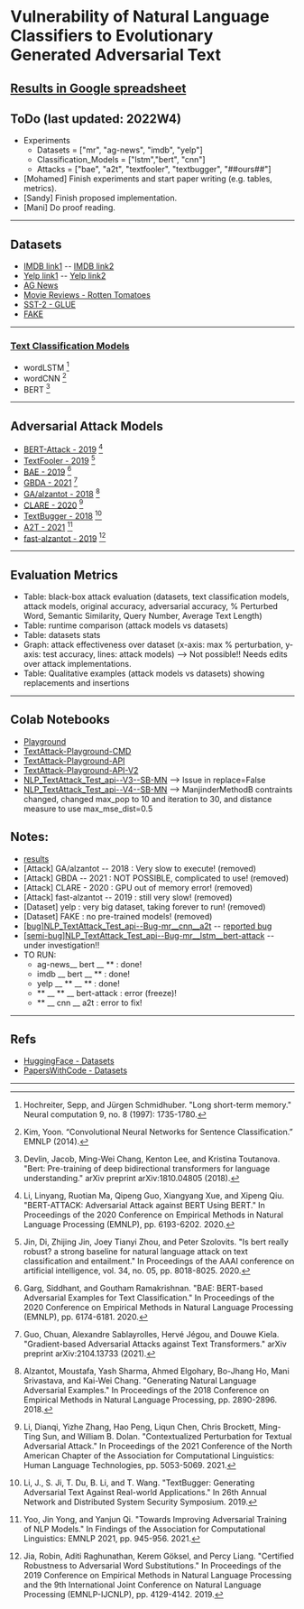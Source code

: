 # Vulnerability of Natural Language Classifiers to Evolutionary Generated Adversarial Text

## [Results in Google spreadsheet](https://docs.google.com/spreadsheets/d/1n1tqPyxtPwdFt8XGoS9Cc_D5nrercAXx1P8PfqgLwzk/edit?usp=sharing)

## ToDo (last updated: 2022W4)
- Experiments
  - Datasets = ["mr", "ag-news", "imdb", "yelp"]
  - Classification_Models = ["lstm","bert", "cnn"]
  - Attacks = ["bae", "a2t", "textfooler", "textbugger", "##ours##"]
- [Mohamed] Finish experiments and start paper writing (e.g. tables, metrics).
- [Sandy] Finish proposed implementation.
- [Mani] Do proof reading.
---
## Datasets
- [IMDB link1](https://datasets.imdbws.com) -- [IMDB link2](http://ai.stanford.edu/~amaas/data/sentiment/)
- [Yelp link1](https://www.yelp.com/dataset) -- [Yelp link2](https://www.kaggle.com/yelp-dataset/yelp-dataset)
- [AG News](http://groups.di.unipi.it/~gulli/AG_corpus_of_news_articles.html)
- [Movie Reviews - Rotten Tomatoes](https://www.cs.cornell.edu/people/pabo/movie-review-data/)
- [SST-2 - GLUE](https://gluebenchmark.com)
- [FAKE](https://www.kaggle.com/c/fake-news/data)
---
### [Text Classification Models](https://textattack.readthedocs.io/en/latest/3recipes/models.html)
- wordLSTM [^1]
- wordCNN [^2]
- BERT [^3]
---
## Adversarial Attack Models 
- [BERT-Attack - 2019](https://github.com/LinyangLee/BERT-Attack) [^4]
- [TextFooler - 2019](https://github.com/jind11/TextFooler) [^5]
- [BAE - 2019](https://github.com/QData/TextAttack) [^6]
- [GBDA - 2021](https://github.com/facebookresearch/text-adversarial-attack) [^7] 
- [GA/alzantot - 2018](https://github.com/QData/TextAttack) [^8]
- [CLARE - 2020](https://github.com/QData/TextAttack) [^9]
- [TextBugger - 2018](https://github.com/QData/TextAttack) [^10]
- [A2T - 2021](https://github.com/QData/TextAttack) [^11]
- [fast-alzantot - 2019](https://github.com/QData/TextAttack) [^12]
---
## Evaluation Metrics
- Table: black-box attack evaluation (datasets, text classification models, attack models, original accuracy, adversarial accuracy, % Perturbed Word, Semantic Similarity, Query Number, Average Text Length)
- Table: runtime comparison (attack models vs datasets)
- Table: datasets stats
- Graph: attack effectiveness over dataset (x-axis: max % perturbation, y-axis: test accuracy, lines: attack models) --> Not possible!! Needs edits over attack implementations.
- Table: Qualitative examples (attack models vs datasets) showing replacements and insertions
---
## Colab Notebooks
- [Playground](https://colab.research.google.com/drive/1Hs_E6F0_h5AYhUj3o5wNI5LeF5Ashk8p?usp=sharing)
- [TextAttack-Playground-CMD](https://colab.research.google.com/drive/1rRdiD5oQy_ohHrIDF4Nsal7Fdom-Q2D-?usp=sharing)
- [TextAttack-Playground-API](https://colab.research.google.com/drive/1uU4xYNGfpvv-H2eirRr9U67GYTkMoBnm?usp=sharing)
- [TextAttack-Playground-API-V2](https://colab.research.google.com/drive/1seoSdC419jxFsJotr3m39AIhjDuV21co?usp=sharing)
- [NLP_TextAttack_Test_api--V3--SB-MN](https://colab.research.google.com/drive/17bstCgQ8TPocFXRVUtHW4NsOD2kyYJO9?usp=sharing) --> Issue in replace=False
- [NLP_TextAttack_Test_api--V4--SB-MN](https://colab.research.google.com/drive/1meFoEkyU_e4MCUIamoK25l942ONHtAXF#scrollTo=obkXVaBm0sVG?usp=sharing) --> ManjinderMethodB contraints changed, changed max_pop to 10 and iteration to 30, and distance measure to use max_mse_dist=0.5


## Notes:
- [results](https://drive.google.com/drive/folders/1jnI7Tqe-zkJEIScX-vYyj-c2bGGpx5FZ?usp=sharing)
- [Attack] GA/alzantot -- 2018 : Very slow to execute! (removed)
- [Attack] GBDA -- 2021 : NOT POSSIBLE, complicated to use! (removed)
- [Attack] CLARE - 2020 : GPU out of memory error! (removed)
- [Attack] fast-alzantot -- 2019 : still very slow! (removed)
- [Dataset] yelp : very big dataset, taking forever to run! (removed)
- [Dataset] FAKE : no pre-trained models! (removed)
- [[bug]NLP_TextAttack_Test_api--Bug-mr__cnn__a2t](https://colab.research.google.com/drive/10pV0ArRPIG0DjmgPjIXZhldCLRAciYbP?usp=sharing) -- [reported bug](https://github.com/QData/TextAttack/issues/601)
- [[semi-bug]NLP_TextAttack_Test_api--Bug-mr__lstm__bert-attack](https://colab.research.google.com/drive/1Efk4dp9gHrtvTkSIv_KxY8l6J808BCx1?usp=sharing) -- under investigation!!
- TO RUN:
  -  ag-news__ bert __ ** : done!
  -  imdb __ bert __ ** : done!
  -  yelp __ ** __ ** : done!
  -  ** __ ** __ bert-attack : error (freeze)!
  -  ** __ cnn __ a2t : error to fix!

---
## Refs
- [HuggingFace - Datasets](https://huggingface.co/datasets)
- [PapersWithCode - Datasets](https://paperswithcode.com/task/text-classification)

---

[^1]: Hochreiter, Sepp, and Jürgen Schmidhuber. "Long short-term memory." Neural computation 9, no. 8 (1997): 1735-1780.
[^2]: Kim, Yoon. “Convolutional Neural Networks for Sentence Classification.” EMNLP (2014).
[^3]: Devlin, Jacob, Ming-Wei Chang, Kenton Lee, and Kristina Toutanova. "Bert: Pre-training of deep bidirectional transformers for language understanding." arXiv preprint arXiv:1810.04805 (2018). 
[^4]: Li, Linyang, Ruotian Ma, Qipeng Guo, Xiangyang Xue, and Xipeng Qiu. "BERT-ATTACK: Adversarial Attack against BERT Using BERT." In Proceedings of the 2020 Conference on Empirical Methods in Natural Language Processing (EMNLP), pp. 6193-6202. 2020.
[^5]: Jin, Di, Zhijing Jin, Joey Tianyi Zhou, and Peter Szolovits. "Is bert really robust? a strong baseline for natural language attack on text classification and entailment." In Proceedings of the AAAI conference on artificial intelligence, vol. 34, no. 05, pp. 8018-8025. 2020.
[^6]: Garg, Siddhant, and Goutham Ramakrishnan. "BAE: BERT-based Adversarial Examples for Text Classification." In Proceedings of the 2020 Conference on Empirical Methods in Natural Language Processing (EMNLP), pp. 6174-6181. 2020.
[^7]: Guo, Chuan, Alexandre Sablayrolles, Hervé Jégou, and Douwe Kiela. "Gradient-based Adversarial Attacks against Text Transformers." arXiv preprint arXiv:2104.13733 (2021).
[^8]: Alzantot, Moustafa, Yash Sharma, Ahmed Elgohary, Bo-Jhang Ho, Mani Srivastava, and Kai-Wei Chang. "Generating Natural Language Adversarial Examples." In Proceedings of the 2018 Conference on Empirical Methods in Natural Language Processing, pp. 2890-2896. 2018.
[^9]: Li, Dianqi, Yizhe Zhang, Hao Peng, Liqun Chen, Chris Brockett, Ming-Ting Sun, and William B. Dolan. "Contextualized Perturbation for Textual Adversarial Attack." In Proceedings of the 2021 Conference of the North American Chapter of the Association for Computational Linguistics: Human Language Technologies, pp. 5053-5069. 2021.
[^10]: Li, J., S. Ji, T. Du, B. Li, and T. Wang. "TextBugger: Generating Adversarial Text Against Real-world Applications." In 26th Annual Network and Distributed System Security Symposium. 2019.
[^11]: Yoo, Jin Yong, and Yanjun Qi. "Towards Improving Adversarial Training of NLP Models." In Findings of the Association for Computational Linguistics: EMNLP 2021, pp. 945-956. 2021.
[^12]: Jia, Robin, Aditi Raghunathan, Kerem Göksel, and Percy Liang. "Certified Robustness to Adversarial Word Substitutions." In Proceedings of the 2019 Conference on Empirical Methods in Natural Language Processing and the 9th International Joint Conference on Natural Language Processing (EMNLP-IJCNLP), pp. 4129-4142. 2019.
